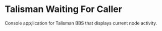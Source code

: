 # Talisman Waiting For Caller
Console app;lication for Talisman BBS that displays current node activity.

